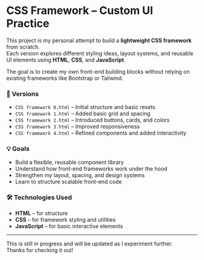 # CSS Framework – Custom UI Practice

This project is my personal attempt to build a **lightweight CSS framework** from scratch.  
Each version explores different styling ideas, layout systems, and reusable UI elements using **HTML**, **CSS**, and **JavaScript**.

The goal is to create my own front-end building blocks without relying on existing frameworks like Bootstrap or Tailwind.

### 📁 Versions

- `CSS framework 0.html` – Initial structure and basic resets  
- `CSS framework 1.html` – Added basic grid and spacing  
- `CSS framework 2.html` – Introduced buttons, cards, and colors  
- `CSS framework 3.html` – Improved responsiveness  
- `CSS framework 4.html` – Refined components and added interactivity

### 💡 Goals

- Build a flexible, reusable component library  
- Understand how front-end frameworks work under the hood  
- Strengthen my layout, spacing, and design systems  
- Learn to structure scalable front-end code

### 🛠️ Technologies Used

- **HTML** – for structure  
- **CSS** – for framework styling and utilities  
- **JavaScript** – for basic interactive elements

---

This is still in progress and will be updated as I experiment further.  
Thanks for checking it out!
